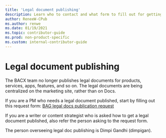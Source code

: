 ```yaml
---
title: 'Legal document publishing'
description: Learn who to contact and what form to fill out for getting a legal document published. 
author: ReneeW-CPub
ms.author: renwe
ms.date: 01/19/2021
ms.topic: contributor-guide
ms.prod: non-product-specific
ms.custom: internal-contributor-guide
---
```


# Legal document publishing

The BACX team no longer publishes legal documents for products, services, apps, features, and so on. The legal documents are being centralized on the marketing site, rather than on Docs. 

If you are a PM who needs a legal document published, start by filling out 
this request form:
[BAG legal docs publication request](https://msazure.visualstudio.com/One/_workitems/create/Task)

If you are a writer or content strategist who is asked how to get a legal document published, also refer the person asking to the request form. 

The person overseeing legal doc publishing is Dimpi Gandhi (dimpigan).  
